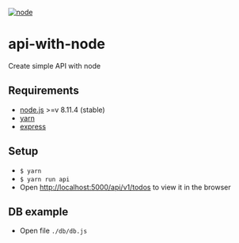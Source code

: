 [![node](https://img.shields.io/badge/node-v8.11.4-1b7cbd.svg?style=flat-square)](https://nodejs.org/en/)

# api-with-node
Create simple API with node

## Requirements
* [node.js](https://nodejs.org) >=v 8.11.4 (stable)
* [yarn](http://yarnpkg.com)
* [express](https://expressjs.com/es/)

## Setup

- `$ yarn`
- `$ yarn run api`
- Open [http://localhost:5000/api/v1/todos](http://localhost:5000/api/v1/todos) to view it in the browser


## DB example
- Open file `./db/db.js`
